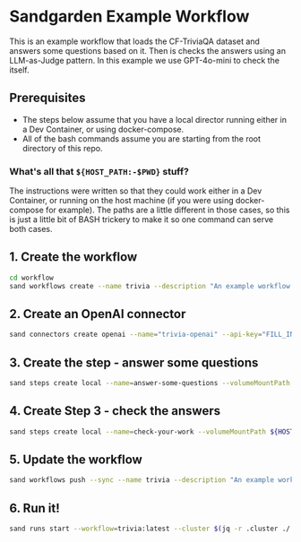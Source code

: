 # Sandgarden Example Workflow

This is an example workflow that loads the CF-TriviaQA dataset and answers some questions based on it. Then is checks the answers using an LLM-as-Judge pattern. In this example we use GPT-4o-mini to check the itself.

## Prerequisites

* The steps below assume that you have a local director running either in a Dev Container, or using docker-compose.
* All of the bash commands assume you are starting from the root directory of this repo.

### What's all that `${HOST_PATH:-$PWD}` stuff?

The instructions were written so that they could work either in a Dev Container, or running on the host machine (if you were using docker-compose for example). The paths are a little different in those cases, so this is just a little bit of BASH trickery to make it so one command can serve both cases.

## 1. Create the workflow

```bash
cd workflow
sand workflows create --name trivia --description "An example workflow using GPT-4o-mini to answer questions from the CF-TriviaQA Dataset" --stages='[{"step":"answer-some-questions:latest"}] --cluster $(jq -r .cluster ../.devcontainer/.sandgarden/staticcfg.json)'
```

## 2. Create an OpenAI connector

```bash
sand connectors create openai --name="trivia-openai" --api-key="FILL_IN"
```

## 3. Create the step - answer some questions

```bash
sand steps create local --name=answer-some-questions --volumeMountPath ${HOST_PATH:-$PWD}/workflow/steps/001_answer_some_questions --connector trivia-openai --tag=latest --outputSchema "$(cat workflow/steps/001_answer_some_questions/response_schema.json)" --cluster $(jq -r .cluster ./.devcontainer/.sandgarden/staticcfg.json)
```

## 4. Create Step 3 - check the answers

```bash
sand steps create local --name=check-your-work --volumeMountPath ${HOST_PATH:-$PWD}/workflow/steps/002_check_your_work --connector trivia-openai --outputSchema "$(cat workflow/steps/002_check_your_work/output_schema.json)" --tag latest --inputSchema "$(cat workflow/steps/002_check_your_work/input_schema.json)" --cluster $(jq -r .cluster ./.devcontainer/.sandgarden/staticcfg.json)
```

## 5. Update the workflow

```bash
sand workflows push --sync --name trivia --description "An example workflow using GPT-4o-mini to answer questions from the CF-TriviaQA Dataset" --stages='[{"step":"answer-some-questions:latest"},{"step":"check-your-work:latest"}]'  --tag latest --cluster $(jq -r .cluster ./.devcontainer/.sandgarden/staticcfg.json)
```

## 6. Run it!

```bash
sand runs start --workflow=trivia:latest --cluster $(jq -r .cluster ./.devcontainer/.sandgarden/staticcfg.json)
```